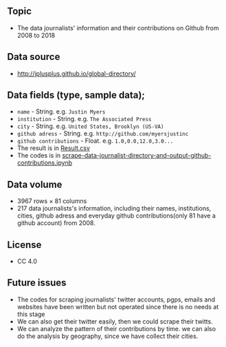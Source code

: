 ## Topic
  - The data journalists' information and their contributions on Github from 2008 to 2018
## Data source
  - http://jplusplus.github.io/global-directory/
## Data fields (type, sample data); 
  - ```name``` - String. e.g. ```Justin Myers```
  - ```institution``` - String. e.g. ```The Associated Press```
  - ```city``` - String. e.g. ```United States, Brooklyn (US-VA)```
  - ```github adress``` - String. e.g. ```http://github.com/myersjustinc```
  - ```github contributions``` - Float. e.g. ```1.0,0.0,12.0,3.0...```
  - The result is in [Result.csv](https://github.com/FLYSTEPHEN/python-data-assignments/blob/master/assignment1/Result.csv)
  - The codes is in [scrape-data-journalist-directory-and-output-github-contributions.ipynb](https://github.com/FLYSTEPHEN/python-data-assignments/blob/master/assignment1/scrape-data-journalist-directory.ipynb)
## Data volume
  - 3967 rows × 81 columns
  - 217 data journalists's information, including their names, institutions, cities, github adress and everyday github contributions(only 81 have a github account) from 2008. 
## License
  - CC 4.0
## Future issues
  - The codes for scraping journalists' twitter accounts, pgps, emails and websites have been written but not operated since there is no needs at this stage
  - We can also get their twitter easily, then we could scrape their twitts.
  - We can analyze the pattern of their contributions by time. we can also do the analysis by geography, since we have collect their cities.
